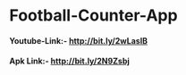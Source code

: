 # Football-Counter-App

#### Youtube-Link:- http://bit.ly/2wLaslB
#### Apk Link:- http://bit.ly/2N9Zsbj
